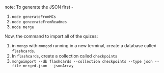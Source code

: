 note:
To generate the JSON first -
1) `node generateFromMCs`
2) `node geneerateFromReadmes`
3) `node merge`


Now, the command to import all of the quizes:

1) in `mongo` with `mongod` running in a new terminal, create a database called `flashcards`.
2) In `flashcards`, create a collection called `checkpoints`
3) `mongoimport --db flashcards --collection checkpoints --type json --file merged.json --jsonArray`